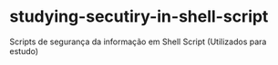 # studying-secutiry-in-shell-script
Scripts de segurança da informação em Shell Script (Utilizados para estudo)
